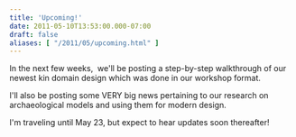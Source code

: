 ```yaml
---
title: 'Upcoming!'
date: 2011-05-10T13:53:00.000-07:00
draft: false
aliases: [ "/2011/05/upcoming.html" ]
---
```


In the next few weeks,  we'll be posting a step-by-step walkthrough of our newest kin domain design which was done in our workshop format.  
  
I'll also be posting some VERY big news pertaining to our research on archaeological models and using them for modern design.  
  
I'm traveling until May 23, but expect to hear updates soon thereafter!